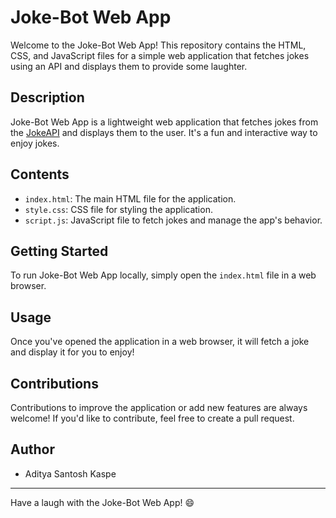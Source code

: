 # Joke-Bot Web App

Welcome to the Joke-Bot Web App! This repository contains the HTML, CSS, and JavaScript files for a simple web application that fetches jokes using an API and displays them to provide some laughter.

## Description

Joke-Bot Web App is a lightweight web application that fetches jokes from the [JokeAPI](https://v2.jokeapi.dev/) and displays them to the user. It's a fun and interactive way to enjoy jokes.

## Contents

- `index.html`: The main HTML file for the application.
- `style.css`: CSS file for styling the application.
- `script.js`: JavaScript file to fetch jokes and manage the app's behavior.

## Getting Started

To run Joke-Bot Web App locally, simply open the `index.html` file in a web browser.

## Usage

Once you've opened the application in a web browser, it will fetch a joke and display it for you to enjoy!

## Contributions

Contributions to improve the application or add new features are always welcome! If you'd like to contribute, feel free to create a pull request.


## Author

- Aditya Santosh Kaspe

---

Have a laugh with the Joke-Bot Web App! 😄
